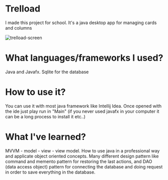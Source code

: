 # Trelload

I made this project for school. It's a java desktop app for managing cards and columns

![trelload-screen](https://user-images.githubusercontent.com/86781078/126910709-0639a0b2-92ba-4497-80b3-a1d740fcd877.PNG)

# What languages/frameworks I used?

 Java and Javafx. Sqlite for the database
 
# How to use it? 

You can use it with most java framework like Intellij Idea. Once opened with the ide just play run in "Main" (if you never used javafx in your computer it can be a long process to install it etc..)

# What I've learned?

MVVM - model - view - view model. How to use java in a professional way and applicate object oriented concepts. Many different design pattern like command and memento pattern for restoring the last actions, and DAO (data access object) pattern for connecting the database and doing request in order to save everything in the database.


